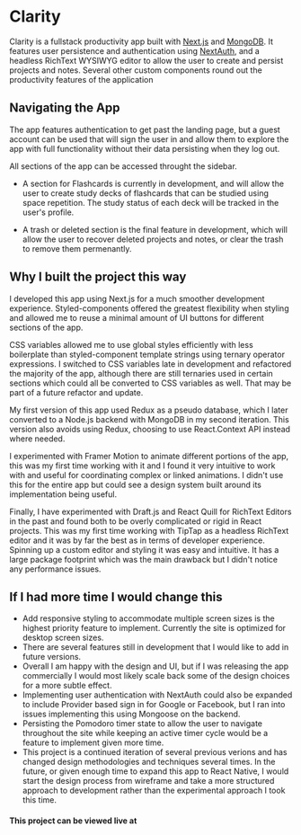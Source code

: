 # Clarity

Clarity is a fullstack productivity app built with [Next.js]('https://nextjs.org/) and [MongoDB](https://www.mongodb.com/). It features user persistence and authentication using [NextAuth]('https://next-auth.js.org/'), and a headless RichText WYSIWYG editor to allow the user to create and persist projects and notes. Several other custom components round out the productivity features of the application

## Navigating the App
The app features authentication to get past the landing page, but a guest account can be used that will sign the user in and allow them to explore the app with full functionality without their data persisting when they log out.

All sections of the app can be accessed throught the sidebar.
- A section for Flashcards is currently in development, and will allow the user to create study decks of flashcards that can be studied using space repetition. The study status of each deck will be tracked in the user's profile.

- A trash or deleted section is the final feature in development, which will allow the user to recover deleted projects and notes, or clear the trash to remove them permenantly.
 
## Why I built the project this way 
I developed this app using Next.js for a much smoother development experience. Styled-components offered the greatest flexibility when styling and allowed me to reuse a minimal amount of UI buttons for different sections of the app. 

CSS variables allowed me to use global styles efficiently with less boilerplate than styled-component template strings using ternary operator expressions. I switched to CSS variables late in development and refactored the majority of the app, although there are still ternaries used in certain sections which could all be converted to CSS variables as well. That may be part of a future refactor and update.

My first version of this app used Redux as a pseudo database, which I later converted to a Node.js backend with MongoDB in my second iteration. This version also avoids using Redux, choosing to use React.Context API instead where needed. 

I experimented with Framer Motion to animate different portions of the app, this was my first time working with it and I found it very intuitive to work with and useful for coordinating complex or linked animations. I didn't use this for the entire app but could see a design system built around its implementation being useful.

Finally, I have experimented with Draft.js and React Quill for RichText Editors in the past and found both to be overly complicated or rigid in React projects. This was my first time working with TipTap as a headless RichText editor and it was by far the best as in terms of developer experience. Spinning up a custom editor and styling it was easy and intuitive. It has a large package footprint which was the main drawback but I didn't notice any performance issues.

## If I had more time I would change this
- Add responsive styling to accommodate multiple screen sizes is the highest priority feature to implement. Currently the site is optimized for desktop screen sizes.
- There are several features still in development that I would like to add in future versions. 
- Overall I am happy with the design and UI, but if I was releasing the app commercially I would most likely scale back some of the design choices for a more subtle effect.
- Implementing user authentication with NextAuth could also be expanded to include Provider based sign in for Google or Facebook, but I ran into issues implementing this using Mongoose on the backend. 
- Persisting the Pomodoro timer state to allow the user to navigate throughout the site while keeping an active timer cycle would be a feature to implement given more time. 
- This project is a continued iteration of several previous verions and has changed design methodologies and techniques several times. In the future, or given enough time to expand this app to React Native, I would start the design process from wireframe and take a more structured approach to development rather than the experimental approach I took this time.

#### This project can be viewed live at [](https://clarity-swart.vercel.app/)
